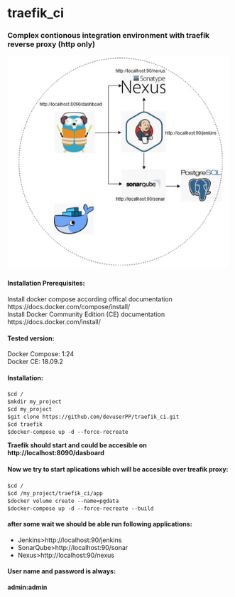 # traefik_ci
<h3>Complex contionous integration environment with traefik reverse proxy (http only)</h3>


<img src="media/traefik-ci.jpg?sanitize=true&raw=true" width="500"/>
<p><h4>Installation Prerequisites:</h4></p>
<p>Install docker compose according offical documentation https://docs.docker.com/compose/install/</br>
Install Docker Community Edition (CE) documentation https://docs.docker.com/install/</p>

<h4>Tested version:</h4>
<p>Docker Compose: 1:24</br>
Docker CE: 18.09.2</p>

<h4>Installation:</h4>
<p><code>$cd /</code> </br>
<code>$mkdir my_project</code></br>
<code>$cd my_project</code></br>
<code>$git clone https://github.com/devuserPP/traefik_ci.git</code></br>
<code>$cd traefik</code></br>
<code>$docker-compose up -d --force-recreate</code></p>

<b> Traefik should start and could be accesible on http://localhost:8090/dasboard </b>

<h4>Now we try to start aplications which will be accesible over treafik proxy:</h4>
<p><code>$cd / </code></br>
<code>$cd /my_project/traefik_ci/app</code></br>
<code>$docker volume create --name=pgdata</code></br>
<code>$docker-compose up -d --force-recreate --build </code></br></p>

<h4>after some wait we should be able run following applications:</h4>
<ul>
<li>Jenkins>http://localhost:90/jenkins</li>
<li>SonarQube>http://localhost:90/sonar</li>
<li>Nexus>http://localhost:90/nexus</p></li>
</ul>
<h4>User name and password is always:</h4>
<b>admin:admin</b>
